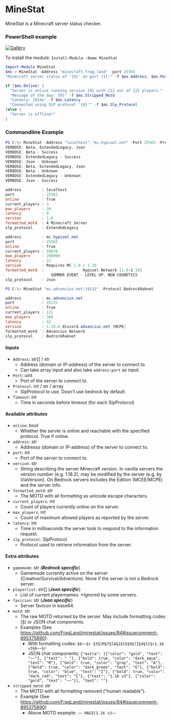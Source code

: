 # MineStat

MineStat is a Minecraft server status checker.

### PowerShell example

[![Gallery](https://img.shields.io/powershellgallery/v/MineStat?color=blue&label=PowerShell%20module&style=plastic)](https://www.powershellgallery.com/packages/MineStat/)

To install the module: `Install-Module -Name MineStat`

```powershell
Import-Module MineStat
$ms = MineStat -Address "minecraft.frag.land" -port 25565
"Minecraft server status of '{0}' on port {1}:" -f $ms.Address, $ms.Port

if ($ms.Online) {
  "Server is online running version {0} with {1} out of {2} players." -f $ms.Version, $ms.Current_Players, $ms.Max_Players
  "Message of the day: {0}" -f $ms.Stripped_Motd
  "Latency: {0}ms" -f $ms.Latency
  "Connected using SLP protocol '{0}'" -f $ms.Slp_Protocol
}else {
  "Server is offline!"
}
```

### Commandline Example

```powershell
PS C:\> MineStat -Address "localhost","mc.hypixel.net" -Port 25565 -Protocol Beta,Extendedlegacy,Json -Timeout 2 -verbose
VERBOSE: Beta, ExtendedLegacy, Json
VERBOSE: Beta - Success
VERBOSE: ExtendedLegacy - Success
VERBOSE: Json - Unknown
VERBOSE: Beta, ExtendedLegacy, Json
VERBOSE: Beta - Unknown
VERBOSE: ExtendedLegacy - Unknown
VERBOSE: Json - Success

address         : localhost
port            : 25565
online          : True
current_players : 3
max_players     : 20
latency         : 0
version         : 1.6
formatted_motd  : A Minecraft Server
slp_protocol    : ExtendedLegacy

address         : mc.hypixel.net
port            : 25565
online          : True
current_players : 59070
max_players     : 200000
latency         : 22
version         : Requires MC 1.8 / 1.19
formatted_motd  :                 Hypixel Network [1.8-1.19]
                    SUMMER EVENT - LEVEL UP, NEW COSMETICS
slp_protocol    : Json

PS C:\> MineStat "mc.advancius.net:19132" -Protocol BedrockRaknet

address         : mc.advancius.net
port            : 19132
online          : True
current_players : 131
max_players     : 300
latency         : 42
version         : 1.19.0 discord.advancius.net (MCPE)
formatted_motd  : Advancius Network
slp_protocol    : BedrockRaknet
```
#### Inputs

- `Address`: str[] / str
  - Address (domain or IP-address) of the server to connect to. 
  - Can take array input and also take `address:port` as input.
- `Port`: uint
  - Port of the server to connect to.
- `Protocol`: int / str / array
  - SlpProtocol to use. Dosn't use bedrock by default.
- `Timeout`: int
  - Time in seconds before timeout (for each SlpProtocol)

#### Available attributes

- `online`: bool
  - Whether the server is online and reachable with the specified protocol. True if online.
- `address`: str
  - Addresss (domain or IP-address) of the server to connect to.
- `port`: int
  - Port of the server to connect to.
- `version`: str
  - String describing the server Minecraft version. In vanilla servers the version number (e.g. 1.18.2),
    may be modified by the server (e.g. by ViaVersion). On Bedrock servers includes the Edition (MCEE/MCPE)
    and the server info.
- `formatted_motd`: str
  - The MOTD with all formatting as unicode escape characters.
- `current_players`: int
  - Count of players currently online on the server.
- `max_players`: int
  - Count of maximum allowed players as reported by the server.
- `latency`: int
  - Time in milliseconds the server took to respond to the information request.
- `slp_protocol`: SlpProtocol
  - Protocol used to retrieve information from the server.

#### Extra attributes

- `gamemode`: str (**_Bedrock specific_**)
  - Gamemode currently active on the server (Creative/Survival/Adventure). None if the server is not a Bedrock server.
- `playerlist`: str[] (**_Json specific_**)
  - List of current playernames. \*Ignored by some servers.
- `favicion`: str (**_Json specific_**)
  - Server favicon in base64.
- `motd`: str
  - The raw MOTD returned by the server. May include formatting codes (§) or JSON chat components.
  - Examples (See https://github.com/FragLand/minestat/issues/84#issuecomment-895375890):
    - With formatting codes: `§6~~§r §3§lM§7§lA§2§lG§9§lI§4§lC§r1.16 v3§6~~§r`
    - JSON chat components: `{"extra": [{"color": "gold", "text": "~~"}, {"text": " "}, {"bold": true, "color": "dark_aqua", "text": "M"}, {"bold": true, "color": "gray", "text": "A"}, {"bold": true, "color": "dark_green", "text": "G"}, {"bold": true, "color": "blue", "text": "I"}, {"bold": true, "color": "dark_red", "text": "C"}, {"text": "1.16 v3"}, {"color": "gold", "text": "~~"}], "text": ""}`
- `stripped_motd`: str
  - The MOTD with all formatting removed ("human readable").
  - Example (See https://github.com/FragLand/minestat/issues/84#issuecomment-895375890)
    - Above MOTD example: `~~ MAGIC1.16 v3~~`
